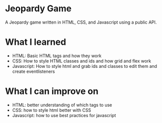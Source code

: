 # Jeopardy Game
A Jeopardy game written in HTML, CSS, and Javascript using a public API.

# What I learned
- HTML: Basic HTML tags and how they work
- CSS: How to style HTML classes and ids and how grid and flex work
- Javascript: How to style html and grab ids and classes to edit them and create eventlisteners

# What I can improve on
- HTML: better understanding of which tags to use
- CSS: how to style html better with CSS
- Javascript: how to use best practices for javascript